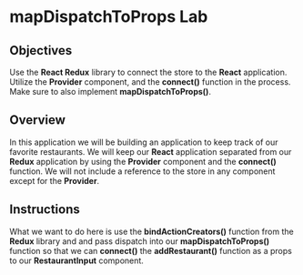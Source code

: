 # mapDispatchToProps Lab

## Objectives

Use the __React Redux__ library to connect the store to the __React__
application.   Utilize the __Provider__ component, and the __connect()__
function in the process. Make sure to also implement __mapDispatchToProps()__.

## Overview

In this application we will be building an application to keep track of our
favorite restaurants. We will keep our __React__ application separated from our
__Redux__ application by using the __Provider__ component and the __connect()__
function. We will not include a reference to the store in any component except
for the __Provider__.  

## Instructions

What we want to do here is use the __bindActionCreators()__ function from the
__Redux__ library and and pass dispatch into our __mapDispatchToProps()__
function so that we can __connect()__ the __addRestaurant()__ function as a
props to our __RestaurantInput__ component. 
